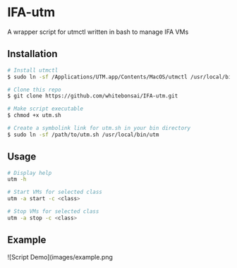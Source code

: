# IFA-utm
A wrapper script for utmctl written in bash to manage IFA VMs

## Installation
```bash
# Install utmctl
$ sudo ln -sf /Applications/UTM.app/Contents/MacOS/utmctl /usr/local/bin/utmctl

# Clone this repo
$ git clone https://github.com/whitebonsai/IFA-utm.git

# Make script executable
$ chmod +x utm.sh

# Create a symbolink link for utm.sh in your bin directory
$ sudo ln -sf /path/to/utm.sh /usr/local/bin/utm
```

## Usage 
```bash
# Display help 
utm -h 

# Start VMs for selected class
utm -a start -c <class>

# Stop VMs for selected class
utm -a stop -c <class>    
```

## Example 
![Script Demo](images/example.png